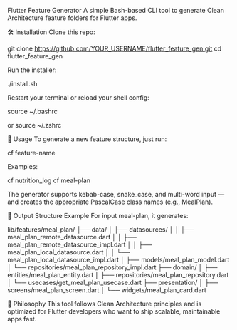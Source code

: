 Flutter Feature Generator
A simple Bash-based CLI tool to generate Clean Architecture feature folders for Flutter apps.

🛠 Installation
Clone this repo:

git clone https://github.com/YOUR_USERNAME/flutter_feature_gen.git
cd flutter_feature_gen

Run the installer:

./install.sh

Restart your terminal or reload your shell config:

source ~/.bashrc

or
source ~/.zshrc

🚀 Usage
To generate a new feature structure, just run:

cf feature-name

Examples:

cf nutrition_log
cf meal-plan

The generator supports kebab-case, snake_case, and multi-word input — and creates the appropriate PascalCase class names (e.g., MealPlan).

📁 Output Structure Example
For input meal-plan, it generates:

lib/features/meal_plan/
├── data/
│ ├── datasources/
│ │ ├── meal_plan_remote_datasource.dart
│ │ ├── meal_plan_remote_datasource_impl.dart
│ │ ├── meal_plan_local_datasource.dart
│ │ └── meal_plan_local_datasource_impl.dart
│ ├── models/meal_plan_model.dart
│ └── repositories/meal_plan_repository_impl.dart
├── domain/
│ ├── entities/meal_plan_entity.dart
│ ├── repositories/meal_plan_repository.dart
│ └── usecases/get_meal_plan_usecase.dart
├── presentation/
│ ├── screens/meal_plan_screen.dart
│ └── widgets/meal_plan_card.dart

🧠 Philosophy
This tool follows Clean Architecture principles and is optimized for Flutter developers who want to ship scalable, maintainable apps fast.
